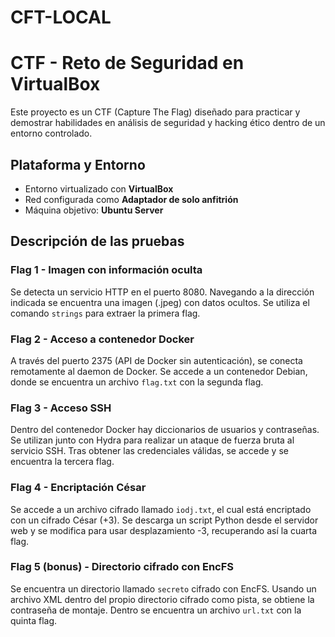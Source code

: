 # CFT-LOCAL

# CTF - Reto de Seguridad en VirtualBox

Este proyecto es un CTF (Capture The Flag) diseñado para practicar y demostrar habilidades en análisis de seguridad y hacking ético dentro de un entorno controlado.

## Plataforma y Entorno

- Entorno virtualizado con **VirtualBox**
- Red configurada como **Adaptador de solo anfitrión**
- Máquina objetivo: **Ubuntu Server**

## Descripción de las pruebas

### Flag 1 - Imagen con información oculta

Se detecta un servicio HTTP en el puerto 8080. Navegando a la dirección indicada se encuentra una imagen (.jpeg) con datos ocultos. Se utiliza el comando `strings` para extraer la primera flag.

### Flag 2 - Acceso a contenedor Docker

A través del puerto 2375 (API de Docker sin autenticación), se conecta remotamente al daemon de Docker. Se accede a un contenedor Debian, donde se encuentra un archivo `flag.txt` con la segunda flag.

### Flag 3 - Acceso SSH

Dentro del contenedor Docker hay diccionarios de usuarios y contraseñas. Se utilizan junto con Hydra para realizar un ataque de fuerza bruta al servicio SSH. Tras obtener las credenciales válidas, se accede y se encuentra la tercera flag.

### Flag 4 - Encriptación César

Se accede a un archivo cifrado llamado `iodj.txt`, el cual está encriptado con un cifrado César (+3). Se descarga un script Python desde el servidor web y se modifica para usar desplazamiento -3, recuperando así la cuarta flag.

### Flag 5 (bonus) - Directorio cifrado con EncFS

Se encuentra un directorio llamado `secreto` cifrado con EncFS. Usando un archivo XML dentro del propio directorio cifrado como pista, se obtiene la contraseña de montaje. Dentro se encuentra un archivo `url.txt` con la quinta flag.
